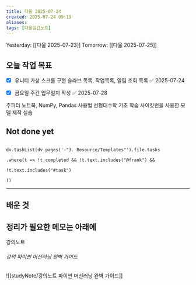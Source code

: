 ```yaml
---
title: 다울 2025-07-24
created: 2025-07-24 09:19
aliases: 
tags: [다울일간노트]
---
```



Yesterday: [[다울 2025-07-23]] 
Tomorrow: [[다울 2025-07-25]] 




## 오늘 작업 목표
- [x] 유니티 가상 스크롤 구현 슬라브 목록, 작업목록, 알림 조회 목록 ✅ 2025-07-24
- [x] 금요일 주간 업무일지 작성 ✅ 2025-07-28


주피터 노트북, NumPy, Pandas 사용법
선형대수학 기초 학습
사이킷런을 사용한 모델 제작 실습


## Not done yet

```dataviewjs

dv.taskList(dv.pages('-"3. Resource/Templates"').file.tasks

.where(t => !t.completed && !t.text.includes("@frank") &&

!t.text.includes("#task")

))

```

---

## 배운 것




## 정리가 필요한 메모는 아래에

강의노트
###### 강의 파이썬 머신러닝 완벽 가이드
![[studyNote/강의노트 파이썬 머신러닝 완벽 가이드]]

